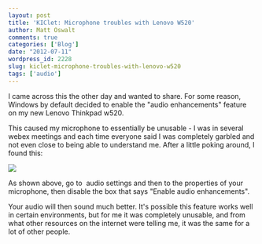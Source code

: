 ```yaml
---
layout: post
title: 'KIClet: Microphone troubles with Lenovo W520'
author: Matt Oswalt
comments: true
categories: ['Blog']
date: "2012-07-11"
wordpress_id: 2228
slug: kiclet-microphone-troubles-with-lenovo-w520
tags: ['audio']
---
```



I came across this the other day and wanted to share. For some reason, Windows by default decided to enable the "audio enhancements" feature on my new Lenovo Thinkpad w520.

This caused my microphone to essentially be unusable - I was in several webex meetings and each time everyone said I was completely garbled and not even close to being able to understand me. After a little poking around, I found this:

[![](/assets/2012/07/screen.png)](/assets/2012/07/screen.png)

As shown above, go to  audio settings and then to the properties of your microphone, then disable the box that says "Enable audio enhancements".

Your audio will then sound much better. It's possible this feature works well in certain environments, but for me it was completely unusable, and from what other resources on the internet were telling me, it was the same for a lot of other people.

